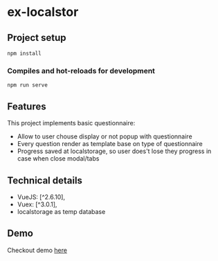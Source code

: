 # ex-localstor

## Project setup
```
npm install
```

### Compiles and hot-reloads for development
```
npm run serve
```
## Features

This project implements basic questionnaire:
* Allow to user chouse display or not popup with questionnaire
* Every question render as template base on type of questionnaire
* Progress saved at localstorage, so user does't lose they progress in case when close modal/tabs

## Technical details

* VueJS: [^2.6.10],
* Vuex: [^3.0.1],
* localstorage as temp database

## Demo

Checkout demo [here](https://ex-localstore.herokuapp.com/)